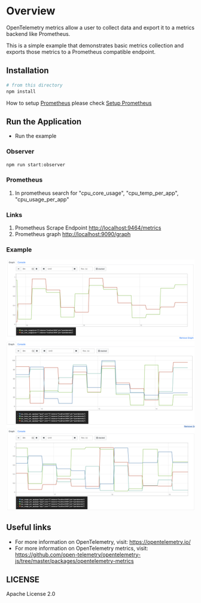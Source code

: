 # Overview

OpenTelemetry metrics allow a user to collect data and export it to a metrics backend like Prometheus.

This is a simple example that demonstrates basic metrics collection and exports those metrics to a Prometheus compatible endpoint.

## Installation

```sh
# from this directory
npm install
```

How to setup [Prometheus](https://prometheus.io/docs/prometheus/latest/getting_started/) please check
[Setup Prometheus](https://github.com/open-telemetry/opentelemetry-js/tree/master/packages/opentelemetry-exporter-prometheus)

## Run the Application

- Run the example

### Observer

```sh
npm run start:observer
```

### Prometheus

1. In prometheus search for "cpu_core_usage", "cpu_temp_per_app", "cpu_usage_per_app"

### Links

1. Prometheus Scrape Endpoint <http://localhost:9464/metrics>
2. Prometheus graph <http://localhost:9090/graph>

### Example

![Screenshot of the running example](metrics/observer.png)
![Screenshot of the running example](metrics/observer_batch.png)
![Screenshot of the running example](metrics/observer_batch2.png)

## Useful links

- For more information on OpenTelemetry, visit: <https://opentelemetry.io/>
- For more information on OpenTelemetry metrics, visit: <https://github.com/open-telemetry/opentelemetry-js/tree/master/packages/opentelemetry-metrics>

## LICENSE

Apache License 2.0
